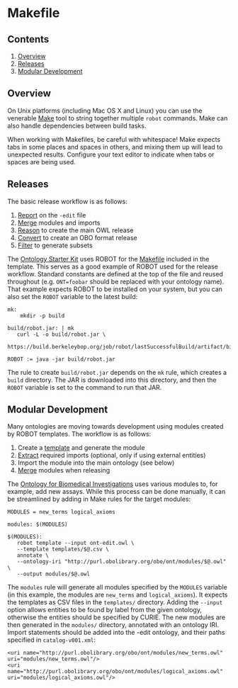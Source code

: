 # Makefile

## Contents

1. [Overview](/make#overview)
2. [Releases](/make#releases)
3. [Modular Development](/make#modular-development)

## Overview

On Unix platforms (including Mac OS X and Linux) you can use the venerable [Make](https://www.gnu.org/software/make/) tool to string together multiple `robot` commands. Make can also handle dependencies between build tasks.

When working with Makefiles, be careful with whitespace! Make expects tabs in some places and spaces in others, and mixing them up will lead to unexpected results. Configure your text editor to indicate when tabs or spaces are being used.

## Releases

The basic release workflow is as follows:
1. [Report](/report) on the `-edit` file
2. [Merge](/merge) modules and imports
3. [Reason](/reason) to create the main OWL release
4. [Convert](/convert) to create an OBO format release
5. [Filter](/filer) to generate subsets

The [Ontology Starter Kit](https://github.com/INCATools/ontology-starter-kit) uses ROBOT for the [Makefile](https://github.com/INCATools/ontology-starter-kit/blob/master/template/src/ontology/Makefile) included in the template. This serves as a good example of ROBOT used for the release workflow. Standard constants are defined at the top of the file and reused throughout (e.g. `ONT=foobar` should be replaced with your ontology name). That example expects ROBOT to be installed on your system, but you can also set the `ROBOT` variable to the latest build:

```
mk:
    mkdir -p build

build/robot.jar: | mk
   curl -L -o build/robot.jar \
   https://build.berkeleybop.org/job/robot/lastSuccessfulBuild/artifact/bin/robot.jar

ROBOT := java -jar build/robot.jar
```

The rule to create `build/robot.jar` depends on the `mk` rule, which creates a `build` directory. The JAR is downloaded into this directory, and then the `ROBOT` variable is set to the command to run that JAR.

## Modular Development

Many ontologies are moving towards development using modules created by ROBOT templates. The workflow is as follows:
1. Create a [template](/template) and generate the module
2. [Extract](/extract) required imports (optional, only if using external entities)
3. Import the module into the main ontology (see below)
4. [Merge](/merge) modules when releasing

The [Ontology for Biomedical Investigations](https://github.com/obi-ontology/obi/tree/master/src/ontology) uses various modules to, for example, add new assays. While this process can be done manually, it can be streamlined by adding in Make rules for the target modules:

```
MODULES = new_terms logical_axioms

modules: $(MODULES)

$(MODULES):
   robot template --input ont-edit.owl \
   --template templates/$@.csv \
   annotate \
   --ontology-iri "http://purl.obolibrary.org/obo/ont/modules/$@.owl" \
   --output modules/$@.owl
```

The `modules` rule will generate all modules specified by the `MODULES` variable (in this example, the modules are `new_terms` and `logical_axioms`). It expects the templates as CSV files in the `templates/` directory. Adding the `--input` option allows entities to be found by label from the given ontology, otherwise the entities should be specified by CURIE. The new modules are then generated in the `modules/` directory, annotated with an ontology IRI. Import statements should be added into the -edit ontology, and their paths specified in `catalog-v001.xml`:
```
<uri name="http://purl.obolibrary.org/obo/ont/modules/new_terms.owl" uri="modules/new_terms.owl"/>
<uri name="http://purl.obolibrary.org/obo/ont/modules/logical_axioms.owl" uri="modules/logical_axioms.owl"/>
```